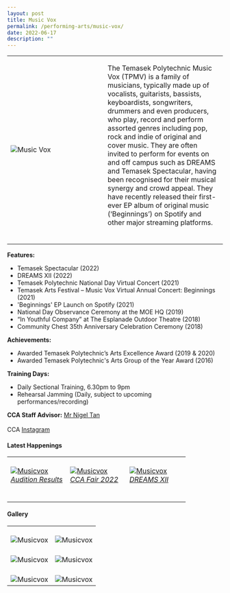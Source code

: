 ```yaml
---
layout: post
title: Music Vox
permalink: /performing-arts/music-vox/
date: 2022-06-17
description: ""
---
```

<div>
<table>
    <tr>
        <td style="width:45%"><image src="/images/Arts/MV/MV_logo.png" style="display:block;margin-left:auto;margin-right:auto;" alt="Music Vox"></image></td>
        <td>
            <p>
                The Temasek Polytechnic Music Vox (TPMV) is a family of musicians, typically made up of vocalists, guitarists, bassists, keyboardists, songwriters, drummers and even producers, who play, record and perform assorted genres including pop, rock and indie of original and cover music. They are often invited to perform for events on and off campus such as DREAMS and Temasek Spectacular, having been recognised for their musical synergy and crowd appeal. They have recently released their first-ever EP album of original music (‘Beginnings’) on Spotify and other major streaming platforms.
							<br>
							<br>
</table>
	                <b>Features:</b><br>
                <ul>
                   <li>Temasek Spectacular (2022)</li>
                    <li>DREAMS XII (2022)</li>
                    <li>Temasek Polytechnic National Day Virtual Concert (2021)</li>
                    <li>Temasek Arts Festival – Music Vox Virtual Annual Concert: Beginnings (2021)</li>  
									<li>'Beginnings' EP Launch on Spotify (2021)</li>
                    <li>National Day Observance Ceremony at the MOE HQ (2019)</li>
                    <li>“In Youthful Company” at The Esplanade Outdoor Theatre (2018)</li>
                    <li>Community Chest 35th Anniversary Celebration Ceremony (2018)</li>
                </ul>
					 <b>Achievements:</b><br>
                <ul>
                    <li>Awarded Temasek Polytechnic’s Arts Excellence Award (2019 & 2020)</li>
                    <li>Awarded Temasek Polytechnic's Arts Group of the Year Award (2016)</li>
                </ul>
            </p>
            <p>
                <b>Training Days:</b><br>
                <ul>    
                    <li>Daily Sectional Training, 6.30pm to 9pm</li>
                    <li>Rehearsal Jamming (Daily, subject to upcoming performances/recording)</li>
                </ul>
            </p>
            <p>
                <b>CCA Staff Advisor:</b> <a href="mailto:nigeltan@tp.edu.sg">Mr Nigel Tan</a><br>
                <br>
                CCA <a href="https://www.instagram.com/tpmusicvox">Instagram</a>
            </p>
</div>

#### Latest Happenings

<table>
	<tr>
		<td style="width:33%"><br>
			<a href="https://www.instagram.com/p/CeNWR5tJ88z/">
				<image src="/images/Arts/MV/MV_Audition Results.png" style="display:block;margin-left:auto;margin-right:auto;" alt="Musicvox">
				<h6 style="margin-top:0%">Audition Results</h6>
				</image>
			</a>
		</td>
		<td style="width:33%"><br>
			<a href="https://www.instagram.com/p/Cc5ADHYP89e/">
				<image src="/images/Arts/MV/MV_CCA Fair 2022.png" style="display:block;margin-left:auto;margin-right:auto;" alt="Musicvox">
				<h6 style="margin-top:0%">CCA Fair 2022</h6>
				</image>
			</a>
		</td>
		<td style="width:33%"><br>
			<a href="https://www.instagram.com/p/CbaUTZLJwn7/">
				<image src="/images/Arts/MV/MV_DREAMS XII.png" style="display:block;margin-left:auto;margin-right:auto;" alt="Musicvox">
				<h6 style="margin-top:0%">DREAMS XII</h6>    
				</image>
			</a>
		</td>
	</tr>
</table>

#### Gallery

<table>
	<tr>
		<td style="width:50%"><br>
			<image src="/images/Arts/MV/MV_pic_1.jpg" style="display:block;margin-left:auto;margin-right:auto;" alt="Musicvox"></image>
		</td>
		<td style="width:50%"><br>
			<image src="/images/Arts/MV/MV_pic_2.jpg" style="display:block;margin-left:auto;margin-right:auto;" alt="Musicvox"></image>
		</td>
	</tr>
	<tr>
		<td style="width:50%"><br>
			<image src="/images/Arts/MV/MV_pic_3.jpg" style="display:block;margin-left:auto;margin-right:auto;" alt="Musicvox"></image>
		</td>
		<td style="width:50%"><br>
			<image src="/images/Arts/MV/MV_pic_4.jpg" style="display:block;margin-left:auto;margin-right:auto;" alt="Musicvox"></image>
		</td>
	</tr>
	<tr>
		<td style="width:50%"><br>
			<image src="/images/Arts/MV/MV_pic_5.jpg" style="display:block;margin-left:auto;margin-right:auto;" alt="Musicvox"></image>
		</td>
		<td style="width:50%"><br>
			<image src="/images/Arts/MV/MV_pic_6.jpg" style="display:block;margin-left:auto;margin-right:auto;" alt="Musicvox"></image>
		</td>
	</tr>
</table>